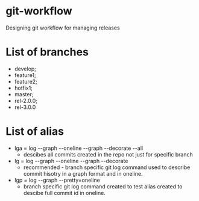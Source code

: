 # git-workflow
Designing git workflow for managing releases
# List of branches
* develop;
* feature1;
* feature2;
* hotfix1;
* master;
* rel-2.0.0;
* rel-3.0.0


# List of alias
* lga = log --graph --oneline --graph --decorate --all
  * descibes all commits created in the repo not just for specific branch
* lg = log --graph --oneline --graph --decorate
  * recommended - branch specific git log command used to describe commit hisotry in a graph format and in oneline.
* lgp = log --graph --pretty=oneline
  * branch specific git log command created to test alias created to descibe full commit id in oneline.
